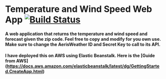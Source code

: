 # Temperature and Wind Speed Web App [![Build Status](https://travis-ci.com/wentao-yang/Temperature-and-Wind-Speed-Web-Application.svg?branch=master)](https://travis-ci.com/wentao-yang/Temperature-and-Wind-Speed-Web-Application)
#### A web application that returns the temperature and wind speed and forecast given the zip code. Feel free to copy and modify for you own use. Make sure to change the AerisWeather ID and Secret Key to call to its API.
#### I have deployed this on AWS using Elastic Beanstalk. Here is the [Guide from AWS] (https://docs.aws.amazon.com/elasticbeanstalk/latest/dg/GettingStarted.CreateApp.html)
